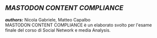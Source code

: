 ## ***MASTODON CONTENT COMPLIANCE***
***authors:*** Nicola Gabriele, Matteo Capalbo <br>
MASTODON CONTENT COMPLIANCE è un elaborato svolto per l'esame finale del corso di Social Network e media Analysis.

